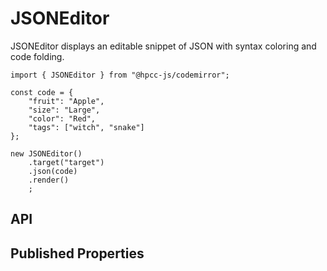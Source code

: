 # JSONEditor

<!--meta
{
    "id": 18513,
    "name": "JSONEditor",
    "kind": 128,
    "kindString": "Class",
    "flags": {
        "isExported": true
    },
    "sources": [
        {
            "fileName": "JSONEditor.ts",
            "line": 3,
            "character": 23
        }
    ],
    "extendedTypes": [
        {
            "type": "reference",
            "name": "Editor",
            "id": 15847
        }
    ],
    "folder": "packages/codemirror"
}
-->

JSONEditor displays an editable snippet of JSON with syntax coloring and code folding.

```sample-code
import { JSONEditor } from "@hpcc-js/codemirror";

const code = {
    "fruit": "Apple",
    "size": "Large",
    "color": "Red",
    "tags": ["witch", "snake"]
};

new JSONEditor()
    .target("target")
    .json(code)
    .render()
    ;
```

## API

## Published Properties
```@hpcc-js/codemirror:JSONEditor
```
